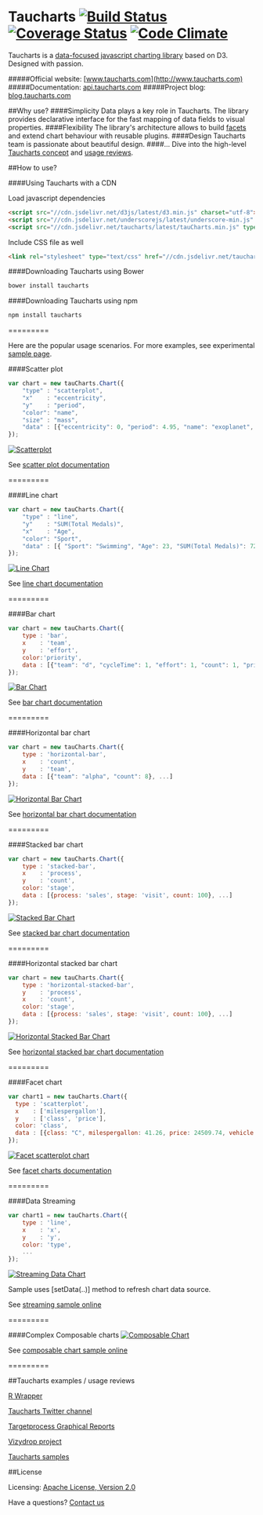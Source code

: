 Taucharts [![Build Status](https://travis-ci.org/TargetProcess/tauCharts.png?branch=master)](https://travis-ci.org/TargetProcess/tauCharts) [![Coverage Status](https://img.shields.io/coveralls/TargetProcess/tauCharts.svg)](https://coveralls.io/r/TargetProcess/tauCharts) [![Code Climate](https://codeclimate.com/github/TargetProcess/tauCharts/badges/gpa.svg)](https://codeclimate.com/github/TargetProcess/tauCharts)
=========

Taucharts is a [data-focused javascript charting library](http://blog.taucharts.com/taucharts-data-focused-charting-library/) based on D3. Designed with passion.

#####Official website: [www.taucharts.com](http://www.taucharts.com)
#####Documentation: [api.taucharts.com](http://api.taucharts.com)
#####Project blog: [blog.taucharts.com](http://blog.taucharts.com)

##Why use?
####Simplicity
Data plays a key role in Taucharts. The library provides declarative interface for the fast mapping of data fields to visual properties.
####Flexibility
The library's architecture allows to build [facets](http://api.taucharts.com/basic/facet.html) and extend chart behaviour with reusable plugins.
####Design
Taucharts team is passionate about beautiful design.
####...
Dive into the high-level [Taucharts concept](http://blog.taucharts.com/taucharts-data-focused-charting-library/) and [usage reviews](#taucharts-examples--usage-reviews).

##How to use?

####Using Taucharts with a CDN

Load javascript dependencies

```html
<script src="//cdn.jsdelivr.net/d3js/latest/d3.min.js" charset="utf-8"></script>
<script src="//cdn.jsdelivr.net/underscorejs/latest/underscore-min.js" type="text/javascript"></script>
<script src="//cdn.jsdelivr.net/taucharts/latest/tauCharts.min.js" type="text/javascript"></script>
```

Include CSS file as well

```html
<link rel="stylesheet" type="text/css" href="//cdn.jsdelivr.net/taucharts/latest/tauCharts.min.css">
```

####Downloading Taucharts using Bower

```bash
bower install taucharts
```

####Downloading Taucharts using npm

```bash
npm install taucharts
```
=========

Here are the popular usage scenarios. For more examples, see experimental [sample page](http://taucharts.com/taulab/index.html).

####Scatter plot
```javascript
var chart = new tauCharts.Chart({
    "type" : "scatterplot",
    "x"    : "eccentricity",
    "y"    : "period",
    "color": "name",
    "size" : "mass",
    "data" : [{"eccentricity": 0, "period": 4.95, "name": "exoplanet", "mass": 38.0952}, ...]
});
```
[![Scatterplot](https://dl.dropboxusercontent.com/u/96767946/taucharts.com/scatter-plot.png)](http://api.taucharts.com/basic/scatterplot.html)

See [scatter plot documentation](http://api.taucharts.com/basic/scatterplot.html)

=========

####Line chart
```javascript
var chart = new tauCharts.Chart({
    "type" : "line",
    "y"    : "SUM(Total Medals)",
    "x"    : "Age",
    "color": "Sport",
    "data" : [{ "Sport": "Swimming", "Age": 23, "SUM(Total Medals)": 72 }, ...]
});
```
[![Line Chart](https://dl.dropboxusercontent.com/u/96767946/taucharts.com/line-chart.png)](http://api.taucharts.com/basic/line.html)

See [line chart documentation](http://api.taucharts.com/basic/line.html)

=========

####Bar chart
```javascript
var chart = new tauCharts.Chart({
    type : 'bar',
    x    : 'team',
    y    : 'effort',
    color:'priority',
    data : [{"team": "d", "cycleTime": 1, "effort": 1, "count": 1, "priority": "low"}, ...]
});
```
[![Bar Chart](https://dl.dropboxusercontent.com/u/96767946/taucharts.com/bar-chart.png)](http://api.taucharts.com/basic/bar.html)

See [bar chart documentation](http://api.taucharts.com/basic/bar.html)

=========

####Horizontal bar chart
```javascript
var chart = new tauCharts.Chart({
    type : 'horizontal-bar',
    x    : 'count',
    y    : 'team',
    data : [{"team": "alpha", "count": 8}, ...]
});
```
[![Horizontal Bar Chart](https://dl.dropboxusercontent.com/u/96767946/taucharts.com/horizontal-bar-chart.png)](http://api.taucharts.com/basic/horizontal-bar.html)

See [horizontal bar chart documentation](http://api.taucharts.com/basic/horizontal-bar.html)

=========

####Stacked bar chart
```javascript
var chart = new tauCharts.Chart({
    type : 'stacked-bar',
    x    : 'process',
    y    : 'count',
    color: 'stage',
    data : [{process: 'sales', stage: 'visit', count: 100}, ...]
});
```
[![Stacked Bar Chart](https://dl.dropboxusercontent.com/u/96767946/taucharts.com/stacked-bar-chart.png)](http://api.taucharts.com/basic/stacked-bar.html)

See [stacked bar chart documentation](http://api.taucharts.com/basic/stacked-bar.html)

=========

####Horizontal stacked bar chart
```javascript
var chart = new tauCharts.Chart({
    type : 'horizontal-stacked-bar',
    y    : 'process',
    x    : 'count',
    color: 'stage',
    data : [{process: 'sales', stage: 'visit', count: 100}, ...]
});
```
[![Horizontal Stacked Bar Chart](https://dl.dropboxusercontent.com/u/96767946/taucharts.com/horizontal-stacked-bar-chart.png)](http://api.taucharts.com/basic/horizontal-stacked-bar.html)

See [horizontal stacked bar chart documentation](http://api.taucharts.com/basic/horizontal-stacked-bar.html)

=========

####Facet chart
```javascript
var chart1 = new tauCharts.Chart({
  type : 'scatterplot',
  x    : ['milespergallon'],
  y    : ['class', 'price'],
  color: 'class',
  data : [{class: "C", milespergallon: 41.26, price: 24509.74, vehicle: "Prius1"}, ...]
});
```
[![Facet scatterplot chart](https://dl.dropboxusercontent.com/u/96767946/taucharts.com/facet.png)](http://api.taucharts.com/basic/facet.html)

See [facet charts documentation](http://api.taucharts.com/basic/facet.html)

=========

####Data Streaming
```javascript
var chart1 = new tauCharts.Chart({
    type : 'line',
    x    : 'x',
    y    : 'y',
    color: 'type',
    ...
});
```
[![Streaming Data Chart](https://dl.dropboxusercontent.com/u/96767946/taucharts.com/data-streaming.gif)](http://jsfiddle.net/4o4z6fqn/6/)

Sample uses [setData(..)] method to refresh chart data source.

See [streaming sample online](http://jsfiddle.net/4o4z6fqn/6/)

=========

####Complex Composable charts
[![Composable Chart](https://dl.dropboxusercontent.com/u/96767946/taucharts.com/complex-composable-chart.png)](http://jsfiddle.net/6LzefLo4/4/)

See [composable chart sample online](http://jsfiddle.net/6LzefLo4/4/)

=========

##Taucharts examples / usage reviews

[R Wrapper](http://www.buildingwidgets.com/blog/2015/8/5/week-31-taucharts)

[Taucharts Twitter channel](https://twitter.com/search?q=taucharts)

[Targetprocess Graphical Reports](https://www.targetprocess.com/blog/2015/09/prototype-for-new-custom-graphical-reports-editor/)

[Vizydrop project](http://vizydrop.com/)

[Taucharts samples](http://taucharts.com/taulab/index.html)

##License

Licensing: [Apache License, Version 2.0](http://www.apache.org/licenses/LICENSE-2.0)

Have a questions? [Contact us](mailto:michael@targetprocess.com)

